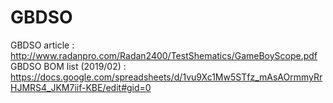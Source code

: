 # GBDSO

GBDSO article : http://www.radanpro.com/Radan2400/TestShematics/GameBoyScope.pdf
<br/>
GBDSO BOM list (2019/02) : https://docs.google.com/spreadsheets/d/1vu9Xc1Mw5STfz_mAsAOrmmyRrHJMRS4_JKM7iif-KBE/edit#gid=0